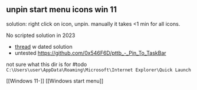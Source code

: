## unpin start menu icons win 11
solution: right click on icon, unpin. 
manually it takes <1 min for all icons.

No scripted solution in 2023
- [thread](https://administrator.de/knowledge/powershell-windows-10-modern-apps-an-startmenue-anheften-oder-entfernen-pin-oder-unpin-287368.html) w dated solution 
- untested https://github.com/0x546F6D/pttb_-_Pin_To_TaskBar

not sure what this dir is for #todo
`C:\Users\user\AppData\Roaming\Microsoft\Internet Explorer\Quick Launch`

[[Windows 11-]]
[[Windows start menu]]